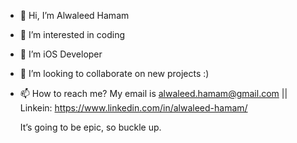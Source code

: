 - 👋 Hi, I’m Alwaleed Hamam
- 👀 I’m interested in coding
- 🌱 I’m iOS Developer
- 💞️ I’m looking to collaborate on new projects :)
- 📫 How to reach me? My email is alwaleed.hamam@gmail.com || Linkein: https://www.linkedin.com/in/alwaleed-hamam/

  It’s going to be epic, so buckle up.

<!---
--->
